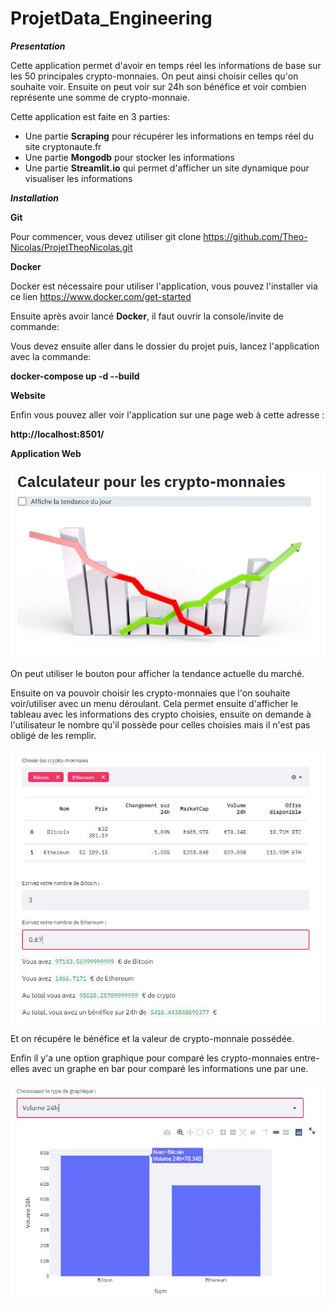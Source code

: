 # ProjetData_Engineering

***Presentation***

Cette application permet d'avoir en temps réel les informations de base sur les 50 principales crypto-monnaies. On peut ainsi choisir celles qu'on souhaite voir. Ensuite on peut voir sur 24h son bénéfice et voir combien représente une somme de crypto-monnaie.

Cette application est faite en 3 parties:
- Une partie **Scraping** pour récupérer les informations en temps réel du site cryptonaute.fr
- Une partie **Mongodb** pour stocker les informations
- Une partie **Streamlit.io** qui permet d'afficher un site dynamique pour visualiser les informations

***Installation***

**Git**

Pour commencer, vous devez utiliser 
git clone https://github.com/Theo-Nicolas/ProjetTheoNicolas.git


**Docker**

Docker est nécessaire pour utiliser l'application,
vous pouvez l'installer via ce lien https://www.docker.com/get-started

Ensuite après avoir lancé **Docker**, il faut ouvrir la console/invite de commande:

Vous devez ensuite aller dans le dossier du projet puis,
lancez l'application avec la commande:

**docker-compose up -d --build**

**Website**

Enfin vous pouvez aller voir l'application sur une page web à cette adresse :

**http://localhost:8501/**



**Application Web**

<img src="/Image/Avant.JPG" alt="Avant"/>

On peut utiliser le bouton pour afficher la tendance actuelle du marché.

Ensuite on va pouvoir choisir les crypto-monnaies que l'on souhaite voir/utiliser avec un menu déroulant.
Cela permet ensuite d'afficher le tableau avec les informations des crypto choisies, ensuite on demande
à l'utilisateur le nombre qu'il possède pour celles choisies mais il n'est pas obligé de les remplir.

<img src="/Image/Calculateur.JPG" alt="calculateur"/>

Et on récupére le bénéfice et la valeur de crypto-monnaie possédée.

Enfin il y'a une option graphique pour comparé les crypto-monnaies entre-elles avec un graphe en bar pour comparé 
les informations une par une.

<img src="/Image/Graphique.JPG" alt="Graphique"/>
